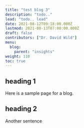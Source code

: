 ```yaml
---
title: "test blog 3"
description: "todo.."
lead: "todo.. lead"
date: 2021-08-12T09:18:00.000Z
lastmod: 2021-08-13T07:00:00.000Z
draft: false
contributors: ["Dr. David Wild"]
menu:
  blog:
    parent: "insights"
weight: 110
toc: true
---
```


## heading 1

Here is a sample page for a blog.

## heading 2

Another sentence
